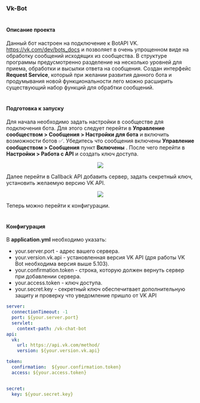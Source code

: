 ### Vk-Bot

#
#### Описание проекта
Данный бот настроен на подключение к BotAPI VK. https://vk.com/dev/bots_docs и позволяет в очень упрощенном виде на обработку сообщений исходящих из сообщества.
В структуре программы предусмотренно разделение на несколько уровней для приема, обработки и высылки ответа на сообщения.
Создан интерфейс __Request Service__, который при желании развития данного бота и продумывания новой функциональности лего можно расширить существующий набор функций для обрабтки сообщений.



#
#### Подготовка к запуску
Для начала необходимо задать настройки в сообществе для подключения бота. Для этого следует перейти в __Управление сообществом > Сообщения > Настройки для бота__ и включить возможности ботов :white_check_mark:. 
Убедитесь что сообщения включены __Управление сообществом > Сообщения__  пункт __Включены__ .
После чего перейти в __Настройки > Работа с API__ и создать ключ доступа.

<p align="center">
  <img src="https://sun9-73.userapi.com/lNvab5lXhHNioTd2sGdiCLLO3ujWO2FyAbxXQg/-Qx0yU1eg5A.jpg" />
</p>

Далее перейти в Callback API добавить сервер, задать секретный ключ, установить желаемую версию VK API. 
<p align="center">
  <img src="https://sun9-58.userapi.com/poysy86AKc-ulzj2cPCcPbypqWShuqtD-BERug/ahvj8_GfTuQ.jpg" />
</p>
Теперь можно перейти к конфигурации.

#
#### Конфигурация

В __application.yml__ необходимо указать:

+ your.server.port - адрес вашего сервера.
+ your.version.vk.api - установленная версия VK API (дря работы VK Bot необходима версия выше 5.103).
+ your.confirmation.token - cтрока, которую должен вернуть сервер при добавлении сервера.
+ your.access.token - ключ доступа.
+ your.secret.key - секретный ключ обеспечитвает дополнительную защиту и проверку что уведомление пришло от VK API

```yml
server:
  connectionTimeout: -1
  port: ${your.server.port}
  servlet:
    context-path: /vk-chat-bot
api:
  vk:
    url: https://api.vk.com/method/
    version: ${your.version.vk.api}

token:
  confirmation:  ${your.confirmation.token}
  access: ${your.access.token}


secret:
  key: ${your.secret.key}
```


